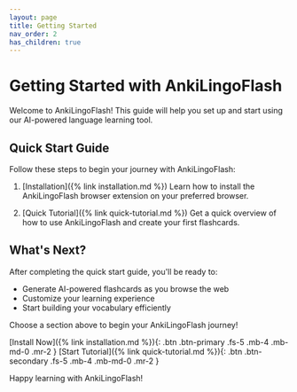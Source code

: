 ```yaml
---
layout: page
title: Getting Started
nav_order: 2
has_children: true
---
```


# Getting Started with AnkiLingoFlash

Welcome to AnkiLingoFlash! This guide will help you set up and start using our AI-powered language learning tool.

## Quick Start Guide

Follow these steps to begin your journey with AnkiLingoFlash:

1. [Installation]({% link installation.md %})
   Learn how to install the AnkiLingoFlash browser extension on your preferred browser.

2. [Quick Tutorial]({% link quick-tutorial.md %})
   Get a quick overview of how to use AnkiLingoFlash and create your first flashcards.

## What's Next?

After completing the quick start guide, you'll be ready to:

- Generate AI-powered flashcards as you browse the web
- Customize your learning experience
- Start building your vocabulary efficiently

Choose a section above to begin your AnkiLingoFlash journey!

[Install Now]({% link installation.md %}){: .btn .btn-primary .fs-5 .mb-4 .mb-md-0 .mr-2 }
[Start Tutorial]({% link quick-tutorial.md %}){: .btn .btn-secondary .fs-5 .mb-4 .mb-md-0 .mr-2 }



Happy learning with AnkiLingoFlash!